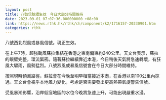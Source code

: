 ```yaml
---
layout: post
title: 八號信號續生效　今日大部分時間維持
date: 2023-09-01 07:07:36.000000000 +08:00
link: https://news.rthk.hk/rthk/ch/component/k2/1716157-20230901.htm
categories: rthk
---
```


八號西北烈風或暴風信號，現正生效。

在上午7時，超強颱風蘇拉集結在香港之東南偏東約240公里。天文台表示，蘇拉的眼壁完整，環流緊密。隨著蘇拉繼續靠近本港，今日稍後天氣將急速轉壞，有狂風大驟雨，風勢猛烈。八號烈風或暴風信號會在今日大部分時間維持。

按照現時預測路徑，蘇拉會在今晚至明早相當接近本港，在香港以南100公里內掠過。天文台會視乎本地風力變化，考慮是否需要發出更高熱帶氣旋警告信號。

受風暴潮影響，沿岸低窪地區的水位今晚將急速上升，可能出現嚴重水浸。
